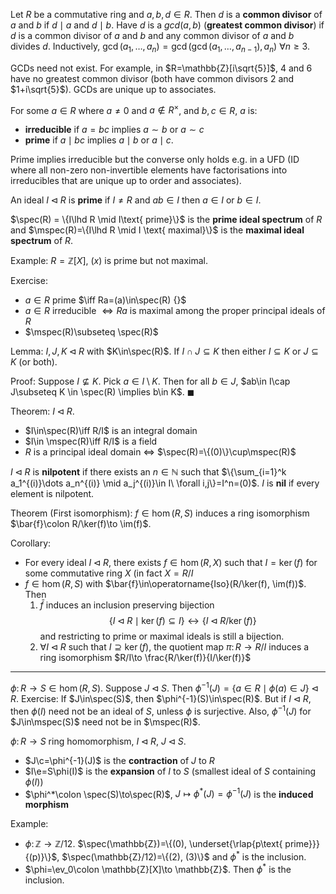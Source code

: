 Let $R$ be a commutative ring and $a,b,d\in R$. Then $d$ is a **common divisor** of $a$ and $b$ if $d\mid a$ and $d\mid b$. Have ${} d$ is a $gcd(a,b)$ (**greatest common divisor**) if $d$ is a common divisor of $a$ and $b$ and any common divisor of $a$ and $b$ divides $d$. Inductively, $\gcd(a_1,\dots,a_n)=\gcd(\gcd(a_1,\dots,a_{n-1}),a_n)\ \forall n\geq 3$.

GCDs need not exist. For example, in $R=\mathbb{Z}[i\sqrt{5}]$, $4$ and $6$ have no greatest common divisor (both have common divisors $2$ and $1+i\sqrt{5}$). GCDs are unique up to associates.

For some $a\in R$ where $a\neq 0$ and $a\notin R^\times$, and $b,c\in R$, $a$ is:
- **irreducible** if $a=bc$ implies $a\sim b$ or $a\sim c$
- **prime** if $a\mid bc$ implies $a\mid b$ or $a\mid c$.

Prime implies irreducible but the converse only holds e.g. in a UFD (ID where all non-zero non-invertible elements have factorisations into irreducibles that are unique up to order and associates).

An ideal $I\lhd R$ is **prime** if $I\neq R$ and $ab\in I$ then $a\in I$ or $b\in I$.

$\spec(R) = \{I\lhd R \mid I\text{ prime}\}$ is the **prime ideal spectrum** of $R$ and $\mspec(R)=\{I\lhd R \mid I \text{ maximal}\}$ is the **maximal ideal spectrum** of $R$.

Example:
$R = \mathbb{Z}[X]$, $(x)$ is prime but not maximal.

Exercise:
- $a \in R$ prime $\iff Ra=(a)\in\spec(R) {}$
- $a\in R$ irreducible $\iff Ra {}$ is maximal among the proper principal ideals of $R$
- $\mspec(R)\subseteq \spec(R)$

Lemma:
$I,J,K\lhd R$ with $K\in\spec(R)$. If $I\cap J \subseteq K$ then either $I\subseteq K$ or $J\subseteq K$ (or both).

Proof:
Suppose $I\nsubseteq K$. Pick $a\in I\setminus K$. Then for all $b\in J$, $ab\in I\cap J\subseteq K \in \spec(R) \implies b\in K$. $\blacksquare$

Theorem:
$I\lhd R$.
- $I\in\spec(R)\iff R/I$ is an integral domain
- $I\in \mspec(R)\iff R/I$ is a field
- $R$ is a principal ideal domain $\iff$ $\spec(R)=\{(0)\}\cup\mspec(R)$

$I\lhd R$ is **nilpotent** if there exists an $n\in \mathbb{N}$ such that $\{\sum_{i=1}^k a_1^{(i)}\dots a_n^{(i)} \mid a_j^{(i)}\in I\ \forall i,j\}=I^n=(0)$. $I$ is **nil** if every element is nilpotent.

Theorem (First isomorphism):
$f\in \hom(R,S)$ induces a ring isomorphism $\bar{f}\colon R/\ker(f)\to \im(f)$.

Corollary:
- For every ideal $I\lhd R$, there exists $f\in\hom(R,X)$ such that $I=\ker(f)$ for some commutative ring $X$ (in fact $X=R/I$
- $f\in\hom(R,S)$ with $\bar{f}\in\operatorname{Iso}(R/\ker(f), \im(f))$. Then 
    1. $\bar{f}$ induces an inclusion preserving bijection $$\{I\lhd R \mid \ker(f)\subseteq I\} \longleftrightarrow \{I\lhd R/\ker(f)\}$$ and restricting to prime or maximal ideals is still a bijection.
    2. $\forall I\lhd R$ such that $I\supseteq\ker(f)$, the quotient map $\pi\colon R\to R/I$ induces a ring isomorphism $R/I\to \frac{R/\ker(f)}{I/\ker(f)}$

---

$\phi\colon R\to S \in \hom(R,S)$. Suppose ${} J\lhd S$. Then $\phi^{-1}(J) = \{a\in R \mid \phi(a)\in J\} \lhd R$. Exercise: If $J\in\spec(S)$, then $\phi^{-1}(S)\in\spec(R)$. But if $I\lhd R$, then $\phi(I)$ need not be an ideal of $S$, unless $\phi$ is surjective. Also, $\phi^{-1}(J)$ for $J\in\mspec(S)$ need not be in $\mspec(R)$.

$\phi\colon R\to S$ ring homomorphism, $I\lhd R$, $J\lhd S$.
- $J\c=\phi^{-1}(J)$ is the **contraction** of $J$ to $R$
- $I\e=S\phi(I)$ is the **expansion** of $I$ to $S$ (smallest ideal of $S$ containing $\phi(I)$)
- $\phi^*\colon \spec(S)\to\spec(R)$, $J\mapsto\phi^*(J)=\phi^{-1}(J)$ is the **induced morphism**

Example:
- $\phi\colon \mathbb{Z}\to \mathbb{Z}/12$. $\spec(\mathbb{Z})=\{(0), \underset{\rlap{p\text{ prime}}}{(p)}\}$, $\spec(\mathbb{Z}/12)=\{(2), (3)\}$ and $\phi^*$ is the inclusion.
- $\phi=\ev_0\colon \mathbb{Z}[X]\to \mathbb{Z}$. Then $\phi^*$ is the inclusion.